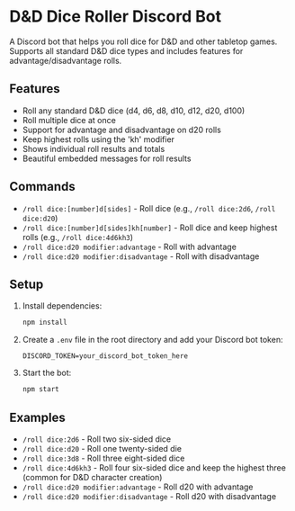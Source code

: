 # D&D Dice Roller Discord Bot

A Discord bot that helps you roll dice for D&D and other tabletop games. Supports all standard D&D dice types and includes features for advantage/disadvantage rolls.

## Features

- Roll any standard D&D dice (d4, d6, d8, d10, d12, d20, d100)
- Roll multiple dice at once
- Support for advantage and disadvantage on d20 rolls
- Keep highest rolls using the 'kh' modifier
- Shows individual roll results and totals
- Beautiful embedded messages for roll results

## Commands

- `/roll dice:[number]d[sides]` - Roll dice (e.g., `/roll dice:2d6`, `/roll dice:d20`)
- `/roll dice:[number]d[sides]kh[number]` - Roll dice and keep highest rolls (e.g., `/roll dice:4d6kh3`)
- `/roll dice:d20 modifier:advantage` - Roll with advantage
- `/roll dice:d20 modifier:disadvantage` - Roll with disadvantage

## Setup

1. Install dependencies:
   ```bash
   npm install
   ```

2. Create a `.env` file in the root directory and add your Discord bot token:
   ```
   DISCORD_TOKEN=your_discord_bot_token_here
   ```

3. Start the bot:
   ```bash
   npm start
   ```

## Examples

- `/roll dice:2d6` - Roll two six-sided dice
- `/roll dice:d20` - Roll one twenty-sided die
- `/roll dice:3d8` - Roll three eight-sided dice
- `/roll dice:4d6kh3` - Roll four six-sided dice and keep the highest three (common for D&D character creation)
- `/roll dice:d20 modifier:advantage` - Roll d20 with advantage
- `/roll dice:d20 modifier:disadvantage` - Roll d20 with disadvantage